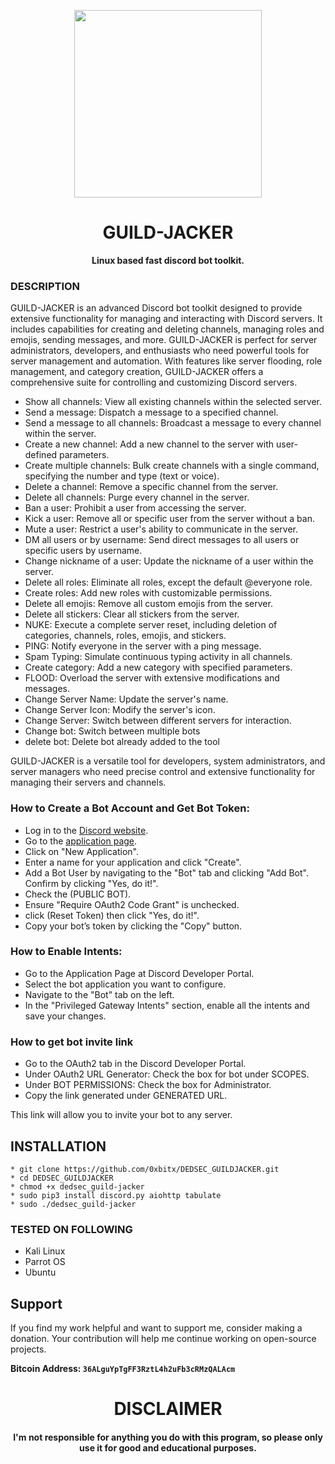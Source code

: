
<p align="center">
<img src="https://media2.giphy.com/media/v1.Y2lkPTc5MGI3NjExaG03NXRiNXBidTRoeWlzN3oybWFvbjZrdWRieHQ0djE5ZnM1cTQ1MiZlcD12MV9pbnRlcm5hbF9naWZfYnlfaWQmY3Q9Zw/ZtQ1IFm1cmVucxP9d7/giphy.webp", width="300", height="300">
</p>

<h1 align="center"> GUILD-JACKER </h1>

<p align="center">
  <b>Linux based fast discord bot toolkit.</b>
</p>

### DESCRIPTION

GUILD-JACKER is an advanced Discord bot toolkit designed to provide extensive functionality for managing and interacting with Discord servers. It includes capabilities for creating and deleting channels, managing roles and emojis, sending messages, and more. GUILD-JACKER is perfect for server administrators, developers, and enthusiasts who need powerful tools for server management and automation. With features like server flooding, role management, and category creation, GUILD-JACKER offers a comprehensive suite for controlling and customizing Discord servers.

  * Show all channels: View all existing channels within the selected server.
  * Send a message: Dispatch a message to a specified channel.
  * Send a message to all channels: Broadcast a message to every channel within the server.
  * Create a new channel: Add a new channel to the server with user-defined parameters.
  * Create multiple channels: Bulk create channels with a single command, specifying the number and type (text or voice).
  * Delete a channel: Remove a specific channel from the server.
  * Delete all channels: Purge every channel in the server.
  * Ban a user: Prohibit a user from accessing the server.
  * Kick a user: Remove all or specific user from the server without a ban.
  * Mute a user: Restrict a user's ability to communicate in the server.
  * DM all users or by username: Send direct messages to all users or specific users by username.
  * Change nickname of a user: Update the nickname of a user within the server.
  * Delete all roles: Eliminate all roles, except the default @everyone role.
  * Create roles: Add new roles with customizable permissions.
  * Delete all emojis: Remove all custom emojis from the server.
  * Delete all stickers: Clear all stickers from the server.
  * NUKE: Execute a complete server reset, including deletion of categories, channels, roles, emojis, and stickers.
  * PING: Notify everyone in the server with a ping message.
  * Spam Typing: Simulate continuous typing activity in all channels.
  * Create category: Add a new category with specified parameters.
  * FLOOD: Overload the server with extensive modifications and messages.
  * Change Server Name: Update the server's name.
  * Change Server Icon: Modify the server's icon.
  * Change Server: Switch between different servers for interaction.
  * Change bot: Switch between multiple bots
  * delete bot: Delete bot already added to the tool

GUILD-JACKER is a versatile tool for developers, system administrators, and server managers who need precise control and extensive functionality for managing their servers and channels.

### How to Create a Bot Account and Get Bot Token:

  * Log in to the [Discord website](https://discord.com).
  * Go to the [application page](https://discord.com/developers/applications).
  * Click on "New Application".
  * Enter a name for your application and click "Create".
  * Add a Bot User by navigating to the "Bot" tab and clicking "Add Bot". Confirm by clicking "Yes, do it!".
  * Check the (PUBLIC BOT).
  * Ensure "Require OAuth2 Code Grant" is unchecked.
  * click (Reset Token) then click "Yes, do it!".
  * Copy your bot’s token by clicking the "Copy" button.

### How to Enable Intents:

  *   Go to the Application Page at Discord Developer Portal.
  *   Select the bot application you want to configure.
  *   Navigate to the "Bot" tab on the left.
  *   In the "Privileged Gateway Intents" section, enable all the intents and save your changes.

### How to get bot invite link

  * Go to the OAuth2 tab in the Discord Developer Portal.
  * Under OAuth2 URL Generator: Check the box for bot under SCOPES.
  * Under BOT PERMISSIONS: Check the box for Administrator.
  * Copy the link generated under GENERATED URL.

This link will allow you to invite your bot to any server.
    
## INSTALLATION 
    * git clone https://github.com/0xbitx/DEDSEC_GUILDJACKER.git
    * cd DEDSEC_GUILDJACKER
    * chmod +x dedsec_guild-jacker
    * sudo pip3 install discord.py aiohttp tabulate
    * sudo ./dedsec_guild-jacker

### TESTED ON FOLLOWING
* Kali Linux 
* Parrot OS 
* Ubuntu

## Support

If you find my work helpful and want to support me, consider making a donation. Your contribution will help me continue working on open-source projects.

**Bitcoin Address: `36ALguYpTgFF3RztL4h2uFb3cRMzQALAcm`**

<h1 align="center"> DISCLAIMER </h1>

<h4 align="center">I'm not responsible for anything you do with this program, so please only use it for good and educational purposes. </h4>
